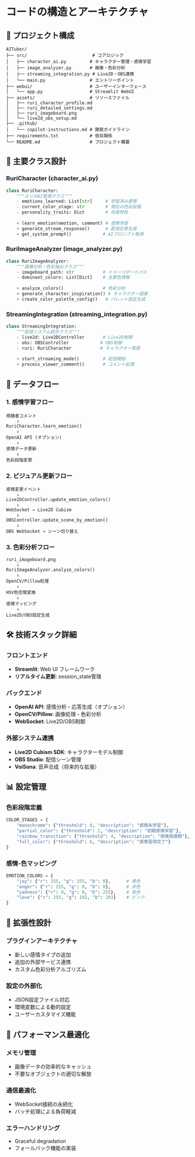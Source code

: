# コードの構造とアーキテクチャ

## 📁 プロジェクト構成

```
AITuber/
├── src/                         # コアロジック
│   ├── character_ai.py         # キャラクター管理・感情学習
│   ├── image_analyzer.py       # 画像・色彩分析
│   ├── streaming_integration.py # Live2D・OBS連携
│   └── main.py                 # エントリーポイント
├── webui/                      # ユーザーインターフェース
│   └── app.py                  # Streamlit WebUI
├── assets/                     # リソースファイル
│   ├── ruri_character_profile.md
│   ├── ruri_detailed_settings.md
│   ├── ruri_imageboard.png
│   └── live2d_obs_setup.md
├── .github/
│   └── copilot-instructions.md # 開発ガイドライン
├── requirements.txt            # 依存関係
└── README.md                   # プロジェクト概要
```

## 🎯 主要クラス設計

### RuriCharacter (character_ai.py)
```python
class RuriCharacter:
    """ルリのAI管理クラス"""
    - emotions_learned: List[str]     # 学習済み感情
    - current_color_stage: str        # 現在の色彩段階
    - personality_traits: Dict        # 性格特性
    
    + learn_emotion(emotion, comment) # 感情学習
    + generate_stream_response()      # 配信応答生成
    + get_system_prompt()            # AIプロンプト取得
```

### RuriImageAnalyzer (image_analyzer.py)
```python
class RuriImageAnalyzer:
    """画像分析・色彩抽出クラス"""
    - imageboard_path: str           # イメージボードパス
    - dominant_colors: List[Dict]    # 主要色情報
    
    + analyze_colors()               # 色彩分析
    + generate_character_inspiration() # キャラクター提案
    + create_color_palette_config()   # パレット設定生成
```

### StreamingIntegration (streaming_integration.py)
```python
class StreamingIntegration:
    """配信システム統合クラス"""
    - live2d: Live2DController       # Live2D制御
    - obs: OBSController            # OBS制御
    - ruri: RuriCharacter           # キャラクター管理
    
    + start_streaming_mode()         # 配信開始
    + process_viewer_comment()       # コメント処理
```

## 🔄 データフロー

### 1. 感情学習フロー
```
視聴者コメント
    ↓
RuriCharacter.learn_emotion()
    ↓
OpenAI API (オプション)
    ↓
感情データ更新
    ↓
色彩段階変更
```

### 2. ビジュアル更新フロー  
```
感情変更イベント
    ↓
Live2DController.update_emotion_colors()
    ↓
WebSocket → Live2D Cubism
    ↓
OBSController.update_scene_by_emotion()
    ↓
OBS WebSocket → シーン切り替え
```

### 3. 色彩分析フロー
```
ruri_imageboard.png
    ↓
RuriImageAnalyzer.analyze_colors()
    ↓
OpenCV/Pillow処理
    ↓
HSV色空間変換
    ↓
感情マッピング
    ↓
Live2D/OBS設定生成
```

## 🛠️ 技術スタック詳細

### フロントエンド
- **Streamlit**: Web UI フレームワーク
- **リアルタイム更新**: session_state管理

### バックエンド
- **OpenAI API**: 感情分析・応答生成（オプション）
- **OpenCV/Pillow**: 画像処理・色彩分析
- **WebSocket**: Live2D/OBS制御

### 外部システム連携
- **Live2D Cubism SDK**: キャラクターモデル制御
- **OBS Studio**: 配信シーン管理
- **VoiSona**: 音声合成（将来的な拡張）

## 📊 設定管理

### 色彩段階定義
```python
COLOR_STAGES = {
    "monochrome": {"threshold": 0, "description": "感情未学習"},
    "partial_color": {"threshold": 2, "description": "初期感情学習"},
    "rainbow_transition": {"threshold": 4, "description": "感情発展期"},
    "full_color": {"threshold": 6, "description": "感情習得完了"}
}
```

### 感情-色マッピング
```python
EMOTION_COLORS = {
    "joy": {"r": 255, "g": 255, "b": 0},      # 黄色
    "anger": {"r": 255, "g": 0, "b": 0},      # 赤色
    "sadness": {"r": 0, "g": 0, "b": 255},    # 青色
    "love": {"r": 255, "g": 192, "b": 203}    # ピンク
}
```

## 🔧 拡張性設計

### プラグインアーキテクチャ
- 新しい感情タイプの追加
- 追加の外部サービス連携
- カスタム色彩分析アルゴリズム

### 設定の外部化
- JSON設定ファイル対応
- 環境変数による動的設定
- ユーザーカスタマイズ機能

## 🚀 パフォーマンス最適化

### メモリ管理
- 画像データの効率的なキャッシュ
- 不要なオブジェクトの適切な解放

### 通信最適化
- WebSocket接続の永続化
- バッチ処理による負荷軽減

### エラーハンドリング
- Graceful degradation
- フォールバック機能の実装
